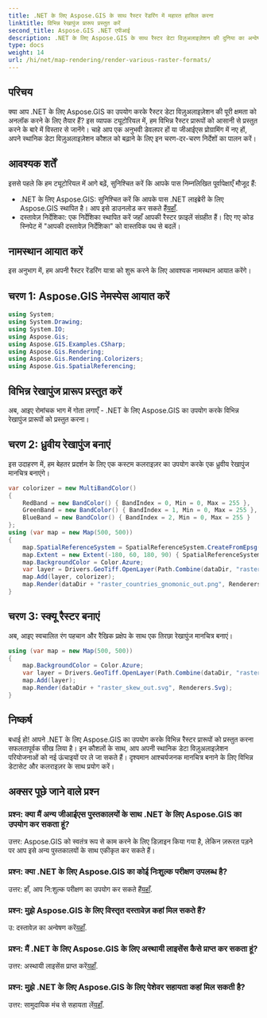 ```yaml
---
title: .NET के लिए Aspose.GIS के साथ रैस्टर रेंडरिंग में महारत हासिल करना
linktitle: विभिन्न रेखापुंज प्रारूप प्रस्तुत करें
second_title: Aspose.GIS .NET एपीआई
description: .NET के लिए Aspose.GIS के साथ रैस्टर डेटा विज़ुअलाइज़ेशन की दुनिया का अन्वेषण करें। विभिन्न प्रारूपों में आश्चर्यजनक मानचित्रों को सहजता से प्रस्तुत करना सीखें। अब डाउनलोड करो!
type: docs
weight: 14
url: /hi/net/map-rendering/render-various-raster-formats/
---
```

## परिचय
क्या आप .NET के लिए Aspose.GIS का उपयोग करके रैस्टर डेटा विज़ुअलाइज़ेशन की पूरी क्षमता को अनलॉक करने के लिए तैयार हैं? इस व्यापक ट्यूटोरियल में, हम विभिन्न रैस्टर प्रारूपों को आसानी से प्रस्तुत करने के बारे में विस्तार से जानेंगे। चाहे आप एक अनुभवी डेवलपर हों या जीआईएस प्रोग्रामिंग में नए हों, अपने स्थानिक डेटा विज़ुअलाइज़ेशन कौशल को बढ़ाने के लिए इन चरण-दर-चरण निर्देशों का पालन करें।
## आवश्यक शर्तें
इससे पहले कि हम ट्यूटोरियल में आगे बढ़ें, सुनिश्चित करें कि आपके पास निम्नलिखित पूर्वापेक्षाएँ मौजूद हैं:
- .NET के लिए Aspose.GIS: सुनिश्चित करें कि आपके पास .NET लाइब्रेरी के लिए Aspose.GIS स्थापित है। आप इसे डाउनलोड कर सकते हैं[यहाँ](https://releases.aspose.com/gis/net/).
- दस्तावेज़ निर्देशिका: एक निर्देशिका स्थापित करें जहाँ आपकी रैस्टर फ़ाइलें संग्रहीत हैं। दिए गए कोड स्निपेट में "आपकी दस्तावेज़ निर्देशिका" को वास्तविक पथ से बदलें।
## नामस्थान आयात करें
इस अनुभाग में, हम अपनी रैस्टर रेंडरिंग यात्रा को शुरू करने के लिए आवश्यक नामस्थान आयात करेंगे।
## चरण 1: Aspose.GIS नेमस्पेस आयात करें
```csharp
using System;
using System.Drawing;
using System.IO;
using Aspose.Gis;
using Aspose.GIS.Examples.CSharp;
using Aspose.Gis.Rendering;
using Aspose.Gis.Rendering.Colorizers;
using Aspose.Gis.SpatialReferencing;
```
## विभिन्न रेखापुंज प्रारूप प्रस्तुत करें
अब, आइए रोमांचक भाग में गोता लगाएँ - .NET के लिए Aspose.GIS का उपयोग करके विभिन्न रेखापुंज प्रारूपों को प्रस्तुत करना।
## चरण 2: ध्रुवीय रेखापुंज बनाएं
इस उदाहरण में, हम बेहतर प्रदर्शन के लिए एक कस्टम कलराइज़र का उपयोग करके एक ध्रुवीय रेखापुंज मानचित्र बनाएंगे।
```csharp
var colorizer = new MultiBandColor()
{
    RedBand = new BandColor() { BandIndex = 0, Min = 0, Max = 255 },
    GreenBand = new BandColor() { BandIndex = 1, Min = 0, Max = 255 },
    BlueBand = new BandColor() { BandIndex = 2, Min = 0, Max = 255 }
};
using (var map = new Map(500, 500))
{
    map.SpatialReferenceSystem = SpatialReferenceSystem.CreateFromEpsg(102034);
    map.Extent = new Extent(-180, 60, 180, 90) { SpatialReferenceSystem = SpatialReferenceSystem.Wgs84 };
    map.BackgroundColor = Color.Azure;
    var layer = Drivers.GeoTiff.OpenLayer(Path.Combine(dataDir, "raster_countries.tif"));
    map.Add(layer, colorizer);
    map.Render(dataDir + "raster_countries_gnomonic_out.png", Renderers.Png);
}
```
## चरण 3: स्क्यू रैस्टर बनाएं
अब, आइए स्वचालित रंग पहचान और रैखिक प्रक्षेप के साथ एक तिरछा रेखापुंज मानचित्र बनाएं।
```csharp
using (var map = new Map(500, 500))
{
    map.BackgroundColor = Color.Azure;
    var layer = Drivers.GeoTiff.OpenLayer(Path.Combine(dataDir, "raster_skew.tif"));
    map.Add(layer);
    map.Render(dataDir + "raster_skew_out.svg", Renderers.Svg);
}
```
## निष्कर्ष
बधाई हो! आपने .NET के लिए Aspose.GIS का उपयोग करके विभिन्न रैस्टर प्रारूपों को प्रस्तुत करना सफलतापूर्वक सीख लिया है। इन कौशलों के साथ, आप अपनी स्थानिक डेटा विज़ुअलाइज़ेशन परियोजनाओं को नई ऊंचाइयों पर ले जा सकते हैं। दृश्यमान आश्चर्यजनक मानचित्र बनाने के लिए विभिन्न डेटासेट और कलराइज़र के साथ प्रयोग करें।
## अक्सर पूछे जाने वाले प्रश्न
### प्रश्न: क्या मैं अन्य जीआईएस पुस्तकालयों के साथ .NET के लिए Aspose.GIS का उपयोग कर सकता हूं?
उत्तर: Aspose.GIS को स्वतंत्र रूप से काम करने के लिए डिज़ाइन किया गया है, लेकिन ज़रूरत पड़ने पर आप इसे अन्य पुस्तकालयों के साथ एकीकृत कर सकते हैं।
### प्रश्न: क्या .NET के लिए Aspose.GIS का कोई निःशुल्क परीक्षण उपलब्ध है?
 उत्तर: हाँ, आप नि:शुल्क परीक्षण का उपयोग कर सकते हैं[यहाँ](https://releases.aspose.com/).
### प्रश्न: मुझे Aspose.GIS के लिए विस्तृत दस्तावेज़ कहां मिल सकते हैं?
 उ: दस्तावेज़ का अन्वेषण करें[यहाँ](https://reference.aspose.com/gis/net/).
### प्रश्न: मैं .NET के लिए Aspose.GIS के लिए अस्थायी लाइसेंस कैसे प्राप्त कर सकता हूं?
 उत्तर: अस्थायी लाइसेंस प्राप्त करें[यहाँ](https://purchase.aspose.com/temporary-license/).
### प्रश्न: मुझे .NET के लिए Aspose.GIS के लिए पेशेवर सहायता कहां मिल सकती है?
 उत्तर: सामुदायिक मंच से सहायता लें[यहाँ](https://forum.aspose.com/c/gis/33).